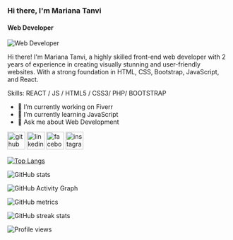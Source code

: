 ### Hi there, I'm Mariana Tanvi
#### Web Developer
![Web Developer](https://scontent.fdac7-1.fna.fbcdn.net/v/t39.30808-6/361201442_817337193333730_4029100134614201967_n.png?stp=dst-png_p240x240&_nc_cat=104&ccb=1-7&_nc_sid=e3f864&_nc_eui2=AeE8zPPPuDdH7ZGRiYf0nuvOOF0bLQTG4WM4XRstBMbhYzDkYhjeSI-5Jn4GVggqDhvlKIzHewlJimfWj3wdjTWl&_nc_ohc=HCK0UdzhyMAAX8_37KP&_nc_ht=scontent.fdac7-1.fna&oh=00_AfCBeAyn1uYmbTOWDBi0EYBuCC9KqjOG2SDIc-66ZTXO8A&oe=64B81475)

Hi there! I'm Mariana Tanvi, a highly skilled front-end web developer with 2 years of experience in creating visually stunning and user-friendly websites. With a strong foundation in HTML, CSS, Bootstrap, JavaScript, and React.

Skills: REACT / JS / HTML5 / CSS3/ PHP/ BOOTSTRAP

- 🔭 I’m currently working on Fiverr 
- 🌱 I’m currently learning JavaScript 
- 💬 Ask me about Web Development 


[<img src='https://cdn.jsdelivr.net/npm/simple-icons@3.0.1/icons/github.svg' alt='github' height='40'>](https://github.com/marianatanvi)  [<img src='https://cdn.jsdelivr.net/npm/simple-icons@3.0.1/icons/linkedin.svg' alt='linkedin' height='40'>](https://www.linkedin.com/in/marianatanvi/)  [<img src='https://cdn.jsdelivr.net/npm/simple-icons@3.0.1/icons/facebook.svg' alt='facebook' height='40'>](https://www.facebook.com/marianatanvi)  [<img src='https://cdn.jsdelivr.net/npm/simple-icons@3.0.1/icons/instagram.svg' alt='instagram' height='40'>](https://www.instagram.com/tanvitalukder/)  

[![Top Langs](https://github-readme-stats.vercel.app/api/top-langs/?username=marianatanvi)](https://github.com/anuraghazra/github-readme-stats)

![GitHub stats](https://github-readme-stats.vercel.app/api?username=marianatanvi&show_icons=true&count_private=true)  

![GitHub Activity Graph](https://activity-graph.herokuapp.com/graph?username=marianatanvi)  

![GitHub metrics](https://metrics.lecoq.io/marianatanvi)  

![GitHub streak stats](https://streak-stats.demolab.com/?user=marianatanvi)  

![Profile views](https://gpvc.arturio.dev/marianatanvi)  
